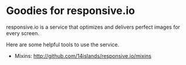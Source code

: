 
# Goodies for responsive.io

responsive.io is a service that optimizes and delivers perfect images for every screen.  

Here are some helpful tools to use the service.

* Mixins: http://github.com/14islands/responsive.io/mixins